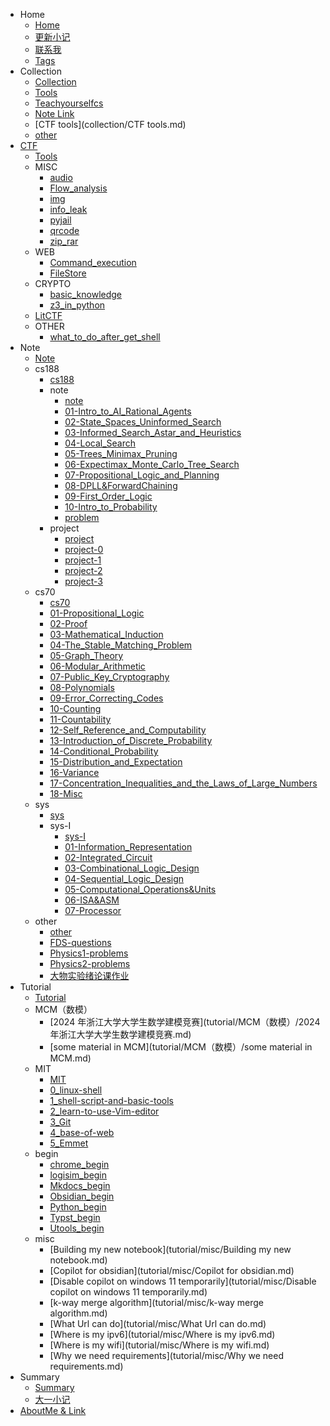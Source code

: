 
- Home
    - [Home](index.md)
    - [更新小记](changelog.md)
    - [联系我](connect_me.md)
    - [Tags](tags.md)
- Collection
    - [Collection](collection/README.md)
    - [Tools](collection/Tools.md)
    - [Teachyourselfcs](collection/teachyourselfcs.md)
    - [Note Link](collection/note_link.md)
    - [CTF tools](collection/CTF tools.md)
    - [other](collection/other.md)
- [CTF](CTF/README.md)
    - [Tools](CTF/Tools.md)
    - MISC
        - [audio](CTF/MISC/audio.md)
        - [Flow_analysis](CTF/MISC/Flow_analysis.md)
        - [img](CTF/MISC/img.md)
        - [info_leak](CTF/MISC/info_leak.md)
        - [pyjail](CTF/MISC/pyjail.md)
        - [qrcode](CTF/MISC/qrcode.md)
        - [zip_rar](CTF/MISC/zip_rar.md)
    - WEB
        - [Command_execution](CTF/WEB/Command_execution.md)
        - [FileStore](CTF/WEB/FileStore.md)
    - CRYPTO
        - [basic_knowledge](CTF/CRYPTO/basic_knowledge.md)
        - [z3_in_python](CTF/CRYPTO/z3_in_python.md)
    - [LitCTF](CTF/LitCTF/LitCTF2024.md)
    - OTHER
        - [what_to_do_after_get_shell](CTF/OTHER/what_to_do_after_get_shell.md)
- Note
    - [Note](note/README.md)
    - cs188
        - [cs188](note/cs188/README.md)
        - note
            - [note](note/cs188/note/README.md)
            - [01-Intro_to_AI_Rational_Agents](note/cs188/note/01-Intro_to_AI_Rational_Agents.md)
            - [02-State_Spaces_Uninformed_Search](note/cs188/note/02-State_Spaces_Uninformed_Search.md)
            - [03-Informed_Search_Astar_and_Heuristics](note/cs188/note/03-Informed_Search_Astar_and_Heuristics.md)
            - [04-Local_Search](note/cs188/note/04-Local_Search.md)
            - [05-Trees_Minimax_Pruning](note/cs188/note/05-Trees_Minimax_Pruning.md)
            - [06-Expectimax_Monte_Carlo_Tree_Search](note/cs188/note/06-Expectimax_Monte_Carlo_Tree_Search.md)
            - [07-Propositional_Logic_and_Planning](note/cs188/note/07-Propositional_Logic_and_Planning.md)
            - [08-DPLL&ForwardChaining](note/cs188/note/08-DPLL&ForwardChaining.md)
            - [09-First_Order_Logic](note/cs188/note/09-First_Order_Logic.md)
            - [10-Intro_to_Probability](note/cs188/note/10-Intro_to_Probability.md)
            - [problem](note/cs188/note/problem.md)
        - project
            - [project](note/cs188/project/README.md)
            - [project-0](note/cs188/project/project-0.md)
            - [project-1](note/cs188/project/project-1.md)
            - [project-2](note/cs188/project/project-2.md)
            - [project-3](note/cs188/project/project-3.md)
    - cs70
        - [cs70](note/cs70/README.md)
        - [01-Propositional_Logic](note/cs70/01-Propositional_Logic.md)
        - [02-Proof](note/cs70/02-Proof.md)
        - [03-Mathematical_Induction](note/cs70/03-Mathematical_Induction.md)
        - [04-The_Stable_Matching_Problem](note/cs70/04-The_Stable_Matching_Problem.md)
        - [05-Graph_Theory](note/cs70/05-Graph_Theory.md)
        - [06-Modular_Arithmetic](note/cs70/06-Modular_Arithmetic.md)
        - [07-Public_Key_Cryptography](note/cs70/07-Public_Key_Cryptography.md)
        - [08-Polynomials](note/cs70/08-Polynomials.md)
        - [09-Error_Correcting_Codes](note/cs70/09-Error_Correcting_Codes.md)
        - [10-Counting](note/cs70/10-Counting.md)
        - [11-Countability](note/cs70/11-Countability.md)
        - [12-Self_Reference_and_Computability](note/cs70/12-Self_Reference_and_Computability.md)
        - [13-Introduction_of_Discrete_Probability](note/cs70/13-Introduction_of_Discrete_Probability.md)
        - [14-Conditional_Probability](note/cs70/14-Conditional_Probability.md)
        - [15-Distribution_and_Expectation](note/cs70/15-Distribution_and_Expectation.md)
        - [16-Variance](note/cs70/16-Variance.md)
        - [17-Concentration_Inequalities_and_the_Laws_of_Large_Numbers](note/cs70/17-Concentration_Inequalities_and_the_Laws_of_Large_Numbers.md)
        - [18-Misc](note/cs70/18-Misc.md)
    - sys
        - [sys](note/sys/README.md)
        - sys-I
            - [sys-I](note/sys/sys-I/README.md)
            - [01-Information_Representation](note/sys/sys-I/01-Information_Representation.md)
            - [02-Integrated_Circuit](note/sys/sys-I/02-Integrated_Circuit.md)
            - [03-Combinational_Logic_Design](note/sys/sys-I/03-Combinational_Logic_Design.md)
            - [04-Sequential_Logic_Design](note/sys/sys-I/04-Sequential_Logic_Design.md)
            - [05-Computational_Operations&Units](note/sys/sys-I/05-Computational_Operations&Units.md)
            - [06-ISA&ASM](note/sys/sys-I/06-ISA&ASM.md)
            - [07-Processor](note/sys/sys-I/07-Processor.md)
    - other
        - [other](note/other/README.md)
        - [FDS-questions](note/other/FDS-questions.md)
        - [Physics1-problems](note/other/physics1-problems.md)
        - [Physics2-problems](note/other/physics2-problems.md)
        - [大物实验绪论课作业](note/other/大物实验绪论课作业.md)
- Tutorial
    - [Tutorial](tutorial/README.md)
    - MCM（数模）
        - [2024 年浙江大学大学生数学建模竞赛](tutorial/MCM（数模）/2024 年浙江大学大学生数学建模竞赛.md)
        - [some material in MCM](tutorial/MCM（数模）/some material in MCM.md)
    - MIT
        - [MIT](tutorial/MIT/README.md)
        - [0_linux-shell](tutorial/MIT/0_linux-shell.md)
        - [1_shell-script-and-basic-tools](tutorial/MIT/1_shell-script-and-basic-tools.md)
        - [2_learn-to-use-Vim-editor](tutorial/MIT/2_learn-to-use-Vim-editor.md)
        - [3_Git](tutorial/MIT/3_Git.md)
        - [4_base-of-web](tutorial/MIT/4_base-of-web.md)
        - [5_Emmet](tutorial/MIT/5_Emmet.md)
    - begin
        - [chrome_begin](tutorial/begin/chrome_begin.md)
        - [logisim_begin](tutorial/begin/logisim_begin.md)
        - [Mkdocs_begin](tutorial/begin/Mkdocs_begin.md)
        - [Obsidian_begin](tutorial/begin/Obsidian_begin.md)
        - [Python_begin](tutorial/begin/Python_begin.md)
        - [Typst_begin](tutorial/begin/Typst_begin.md)
        - [Utools_begin](tutorial/begin/Utools_begin.md)
    - misc
        - [Building my new notebook](tutorial/misc/Building my new notebook.md)
        - [Copilot for obsidian](tutorial/misc/Copilot for obsidian.md)
        - [Disable copilot on windows 11 temporarily](tutorial/misc/Disable copilot on windows 11 temporarily.md)
        - [k-way merge algorithm](tutorial/misc/k-way merge algorithm.md)
        - [What Url can do](tutorial/misc/What Url can do.md)
        - [Where is my ipv6](tutorial/misc/Where is my ipv6.md)
        - [Where is my wifi](tutorial/misc/Where is my wifi.md)
        - [Why we need requirements](tutorial/misc/Why we need requirements.md)
- Summary
    - [Summary](summary/README.md)
    - [大一小记](summary/大一小记.md)
- [AboutMe & Link](https://darstib.github.io/myworld/)
